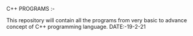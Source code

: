 C++ PROGRAMS :-

This repository will contain all the programs from very basic to advance concept of C++ programming language.
DATE:-19-2-21